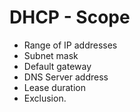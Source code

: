 # DHCP - Scope

- Range of IP addresses
- Subnet mask
- Default gateway
- DNS Server address
- Lease duration
- Exclusion.
